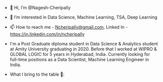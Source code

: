 - 👋 Hi, I’m @Nagesh-Cheripally
- 👀 I’m interested in Data Science, Machine Learning, TSA, Deep Learning
- 📫 How to reach me - Ncheripally@gmail.com, Linked In - https://in.linkedin.com/in/ncheripally

- I'm a Post Graduate diploma student in Data Science & Analytics student at Amity University graduating in 2020. Before that I worked at WIPRO & GLOBAL LOGIC for 5 years in Hyderabad, India. Currently looking for full-time positions as a Data Scientist, Machine Learning Engineer in India.

- What I bring to the table 🧠:


<!---
Nagesh-Cheripally/Nagesh-Cheripally is a ✨ special ✨ repository because its `README.md` (this file) appears on your GitHub profile.
You can click the Preview link to take a look at your changes.
--->


